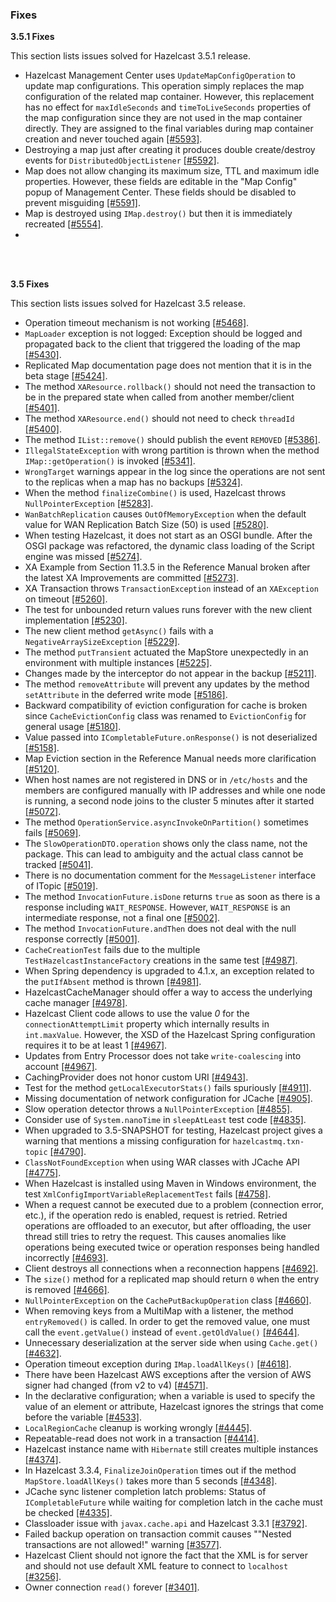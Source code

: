 
### Fixes

**3.5.1 Fixes**

This section lists issues solved for Hazelcast 3.5.1 release.

- Hazelcast Management Center uses `UpdateMapConfigOperation` to update map configurations. This operation simply replaces the map configuration of the related map container. However, this replacement has no effect for `maxIdleSeconds` and `timeToLiveSeconds` properties of the map configuration since they are not used in the map container directly. They are assigned to the final variables during map container creation and never touched again [[#5593]](https://github.com/hazelcast/hazelcast/issues/5593).
- Destroying a map just after creating it produces double create/destroy events for `DistributedObjectListener` [[#5592]](https://github.com/hazelcast/hazelcast/issues/5592).
- Map does not allow changing its maximum size, TTL and maximum idle properties. However, these fields are editable in the "Map Config" popup of Management Center. These fields should be disabled to prevent misguiding [[#5591]](https://github.com/hazelcast/hazelcast/issues/5591).
- Map is destroyed using `IMap.destroy()` but then it is immediately recreated [[#5554]](https://github.com/hazelcast/hazelcast/issues/5554).
- 


<br><br>

**3.5 Fixes**

This section lists issues solved for Hazelcast 3.5 release.

- Operation timeout mechanism is not working [[#5468]](https://github.com/hazelcast/hazelcast/issues/5468).
- `MapLoader` exception is not logged: Exception should be logged and propagated back to the client that triggered the loading of the map [[#5430]](https://github.com/hazelcast/hazelcast/issues/5430).
- Replicated Map documentation page does not mention that it is in the beta stage [[#5424]](https://github.com/hazelcast/hazelcast/issues/5424).
- The method `XAResource.rollback()` should not need the transaction to be in the prepared state when called from another member/client [[#5401]](https://github.com/hazelcast/hazelcast/issues/5401).
- The method `XAResource.end()` should not need to check `threadId` [[#5400]](https://github.com/hazelcast/hazelcast/issues/5400).
- The method `IList::remove()` should publish the event `REMOVED` [[#5386]](https://github.com/hazelcast/hazelcast/issues/5386).
- `IllegalStateException` with wrong partition is thrown when the method `IMap::getOperation()` is invoked [[#5341]](https://github.com/hazelcast/hazelcast/issues/5341).
- `WrongTarget` warnings appear in the log since the operations are not sent to the replicas when a map has no backups [[#5324]](https://github.com/hazelcast/hazelcast/issues/5324).
- When the method `finalizeCombine()` is used, Hazelcast throws `NullPointerException` [[#5283]](https://github.com/hazelcast/hazelcast/issues/5283).
- `WanBatchReplication` causes `OutOfMemoryException` when the default value for WAN Replication Batch Size (50) is used [[#5280]](https://github.com/hazelcast/hazelcast/issues/5280).
- When testing Hazelcast, it does not start as an OSGI bundle. After the OSGI package was refactored, the dynamic class loading of the Script engine was missed [[#5274]](https://github.com/hazelcast/hazelcast/issues/5274).
- XA Example from Section 11.3.5 in the Reference Manual broken after the latest XA Improvements are committed [[#5273]](https://github.com/hazelcast/hazelcast/issues/5273).
- XA Transaction throws `TransactionException` instead of an `XAException` on timeout [[#5260]](https://github.com/hazelcast/hazelcast/issues/5260).
- The test for unbounded return values runs forever with the new client implementation [[#5230]](https://github.com/hazelcast/hazelcast/issues/5230).
- The new client method `getAsync()` fails with a `NegativeArraySizeException` [[#5229]](https://github.com/hazelcast/hazelcast/issues/5229).
- The method `putTransient` actuated the MapStore unexpectedly in an environment with multiple instances [[#5225]](https://github.com/hazelcast/hazelcast/issues/5225).
- Changes made by the interceptor do not appear in the backup [[#5211]](https://github.com/hazelcast/hazelcast/issues/5211).
- The method `removeAttribute` will prevent any updates by the method `setAttribute` in the deferred write mode [[#5186]](https://github.com/hazelcast/hazelcast/issues/5186).
- Backward compatibility of eviction configuration for cache is broken since `CacheEvictionConfig` class was renamed to `EvictionConfig` for general usage [[#5180]](https://github.com/hazelcast/hazelcast/issues/5180).
- Value passed into `ICompletableFuture.onResponse()` is not deserialized [[#5158]](https://github.com/hazelcast/hazelcast/issues/5158).
- Map Eviction section in the Reference Manual needs more clarification [[#5120]](https://github.com/hazelcast/hazelcast/issues/5120).
- When host names are not registered in DNS or in `/etc/hosts` and the members are configured manually with IP addresses and while one node is running, a second node joins to the cluster 5 minutes after it started [[#5072]](https://github.com/hazelcast/hazelcast/issues/5072).
- The method `OperationService.asyncInvokeOnPartition()` sometimes fails [[#5069]](https://github.com/hazelcast/hazelcast/issues/5069).
- The `SlowOperationDTO.operation` shows only the class name, not the package. This can lead to ambiguity and the actual class cannot be tracked [[#5041]](https://github.com/hazelcast/hazelcast/issues/5041).
- There is no documentation comment for the `MessageListener` interface of ITopic [[#5019]](https://github.com/hazelcast/hazelcast/issues/5019).
- The method `InvocationFuture.isDone` returns `true` as soon as there is a response including `WAIT_RESPONSE`. However, `WAIT_RESPONSE` is an intermediate response, not a final one [[#5002]](https://github.com/hazelcast/hazelcast/issues/5002).
- The method `InvocationFuture.andThen` does not deal with the null response correctly [[#5001]](https://github.com/hazelcast/hazelcast/issues/5001).
- `CacheCreationTest` fails due to the multiple `TestHazelcastInstanceFactory` creations in the same test [[#4987]](https://github.com/hazelcast/hazelcast/issues/4987).
- When Spring dependency is upgraded to 4.1.x, an exception related to the `putIfAbsent` method is thrown [[#4981]](https://github.com/hazelcast/hazelcast/issues/4981).
- HazelcastCacheManager should offer a way to access the underlying cache manager [[#4978]](https://github.com/hazelcast/hazelcast/issues/4978).
- Hazelcast Client code allows to use the value *0* for the `connectionAttemptLimit` property which internally results in `int.maxValue`. However, the XSD of the Hazelcast Spring configuration requires it to be at least 1 [[#4967]](https://github.com/hazelcast/hazelcast/issues/4967).
- Updates from Entry Processor does not take `write-coalescing` into account [[#4967]](https://github.com/hazelcast/hazelcast/issues/4957).
- CachingProvider does not honor custom URI [[#4943]](https://github.com/hazelcast/hazelcast/issues/4943).
- Test for the method `getLocalExecutorStats()` fails spuriously [[#4911]](https://github.com/hazelcast/hazelcast/issues/4911).
- Missing documentation of network configuration for JCache [[#4905]](https://github.com/hazelcast/hazelcast/issues/4905).
- Slow operation detector throws a `NullPointerException` [[#4855]](https://github.com/hazelcast/hazelcast/issues/4855).
- Consider use of `System.nanoTime` in `sleepAtLeast` test code [[#4835]](https://github.com/hazelcast/hazelcast/issues/4835).
- When upgraded to 3.5-SNAPSHOT for testing, Hazelcast project gives a warning that mentions a missing configuration for `hazelcastmq.txn-topic` [[#4790]](https://github.com/hazelcast/hazelcast/issues/4790).
- `ClassNotFoundException` when using WAR classes with JCache API [[#4775]](https://github.com/hazelcast/hazelcast/issues/4775).
- When Hazelcast is installed using Maven in Windows environment, the test `XmlConfigImportVariableReplacementTest` fails [[#4758]](https://github.com/hazelcast/hazelcast/issues/4758).
- When a request cannot be executed due to a problem (connection error, etc.), if the operation redo is enabled, request is retried. Retried operations are offloaded to an executor, but after offloading, the user thread still tries to retry the request. This causes anomalies like operations being executed twice or operation responses being handled incorrectly [[#4693]](https://github.com/hazelcast/hazelcast/issues/4693).
- Client destroys all connections when a reconnection happens [[#4692]](https://github.com/hazelcast/hazelcast/issues/4692).
- The `size()` method for a replicated map should return `0` when the entry is removed [[#4666]](https://github.com/hazelcast/hazelcast/issues/4666).
- `NullPointerException` on the `CachePutBackupOperation` class [[#4660]](https://github.com/hazelcast/hazelcast/issues/4660).
- When removing keys from a MultiMap with a listener, the method `entryRemoved()` is called. In order to get the removed value, one must call the `event.getValue()` instead of `event.getOldValue()` [[#4644]](https://github.com/hazelcast/hazelcast/issues/4644).
- Unnecessary deserialization at the server side when using `Cache.get()` [[#4632]](https://github.com/hazelcast/hazelcast/issues/4632).
- Operation timeout exception during `IMap.loadAllKeys()` [[#4618]](https://github.com/hazelcast/hazelcast/issues/4618).
- There have been Hazelcast AWS exceptions after the version of AWS signer had changed (from v2 to v4) [[#4571]](https://github.com/hazelcast/hazelcast/issues/4571).
- In the declarative configuration; when a variable is used to specify the value of an element or attribute, Hazelcast ignores the strings that come before the variable [[#4533]](https://github.com/hazelcast/hazelcast/issues/4533).
- `LocalRegionCache` cleanup is working wrongly [[#4445]](https://github.com/hazelcast/hazelcast/issues/4445).
- Repeatable-read does not work in a transaction [[#4414]](https://github.com/hazelcast/hazelcast/issues/4414).
- Hazelcast instance name with `Hibernate` still creates multiple instances [[#4374]](https://github.com/hazelcast/hazelcast/issues/4374).
- In Hazelcast 3.3.4, `FinalizeJoinOperation` times out if the method `MapStore.loadAllKeys()` takes more than 5 seconds [[#4348]](https://github.com/hazelcast/hazelcast/issues/4348).
- JCache sync listener completion latch problems: Status of `ICompletableFuture` while waiting for completion latch in the cache must be checked [[#4335]](https://github.com/hazelcast/hazelcast/issues/4335).
- Classloader issue with `javax.cache.api` and Hazelcast 3.3.1 [[#3792]](https://github.com/hazelcast/hazelcast/issues/3792).
- Failed backup operation on transaction commit causes ""Nested transactions are not allowed!" warning [[#3577]](https://github.com/hazelcast/hazelcast/issues/3577).
- Hazelcast Client should not ignore the fact that the XML is for server and should not use default XML feature to connect to `localhost` [[#3256]](https://github.com/hazelcast/hazelcast/issues/3256).
- Owner connection `read()` forever [[#3401]](https://github.com/hazelcast/hazelcast/issues/3401).


